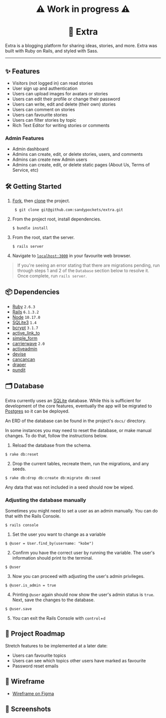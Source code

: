 <h1 align="center">
⚠️ Work in progress ⚠️
</h1>

<h1 align="center">📰 Extra</h1>
Extra is a blogging platform for sharing ideas, stories, and more. Extra was built with Ruby on Rails, and styled with Sass.

----
## ✨ Features

* Visitors (not logged in) can read stories
* User sign up and authentication
* Users can upload images for avatars or stories
* Users can edit their profile or change their password
* Users can write, edit and delete (their own) stories
* Users can comment on stories
* Users can favourite stories
* Users can filter stories by topic
* Rich Text Editor for writing stories or comments

### Admin Features

* Admin dashboard
* Admins can create, edit, or delete stories, users, and comments
* Admins can create new Admin users
* Admins can create, edit, or delete static pages (About Us, Terms of Service, etc)

## 🛠 Getting Started

1. [Fork](https://docs.github.com/en/github/getting-started-with-github/fork-a-repo), then [clone](https://github.com/git-guides/git-clone) the project.
   ```
    $ git clone git@github.com:sandypockets/extra.git
   ```
2. From the project root, install dependencies. 
   ```
   $ bundle install
   ```
   
3. From the root, start the server.
    ```
    $ rails server
   ```

4. Navigate to [`localhost:3000`](http:localhost:3000) in your favourite web browser.

> If you're seeing an error stating that there are migrations pending, run through steps 1 and 2 of the `Database` section below to resolve it. Once complete, run `rails server`.

## 📦 Dependencies

* [Ruby](https://github.com/ruby/ruby) `2.6.3`
* [Rails](https://github.com/rails/rails) `6.1.3.2`
* [Node](https://nodejs.dev/) `10.17.0`
* [SQLite3](https://www.sqlite.org/docs.html) `1.4`
* [bcrypt](https://github.com/bcrypt-ruby/bcrypt-ruby) `3.1.7`
* [active_link_to](https://github.com/comfy/active_link_to)
* [simple_form](https://github.com/heartcombo/simple_form)
* [carrierwave](https://github.com/carrierwaveuploader/carrierwave) `2.0`
* [activeadmin](https://activeadmin.info/documentation.html)
* [devise](https://github.com/heartcombo/devise)
* [cancancan](https://github.com/CanCanCommunity/cancancan)
* [draper](https://github.com/drapergem/draper)
* [pundit](https://github.com/varvet/pundit)

## 🗂 Database

Extra currently uses an [SQLite](https://www.sqlite.org/docs.html) database. While this is sufficient for development of the core features, eventually the app will be migrated to [Postgres](https://www.postgresql.org/docs/) so it can be deployed.

An ERD of the database can be found in the project's `docs/` directory.

In some instances you may need to reset the database, or make manual changes. To do that, follow the instructions below.

1. Reload the database from the schema.

```
$ rake db:reset
```

2. Drop the current tables, recreate them, run the migrations, and any seeds.

```
$ rake db:drop db:create db:migrate db:seed
```

Any data that was not included in a seed should now be wiped. 

### Adjusting the database manually
Sometimes you might need to set a user as an admin manually. You can do that with the Rails Console. 
```
$ rails console
```
1. Set the user you want to change as a variable
```
$ @user = User.find_by(username: "kobe")
```
2. Confirm you have the correct user by running the variable. The user's information should print to the terminal.
```
$ @user
```
3. Now you can proceed with adjusting the user's admin privileges. 
```
$ @user.is_admin = true
```
4. Printing `@user` again should now show the user's admin status is `true`. Next, save the changes to the database.
```
$ @user.save
```
5. You can exit the Rails Console with `control`+`d`

## 🚀 Project Roadmap
Stretch features to be implemented at a later date:
* Users can favourite topics
* Users can see which topics other users have marked as favourite
* Password reset emails

## 🎯 Wireframe
* [Wireframe on Figma](https://www.figma.com/file/DH4RNUH5M46X7nSDhBvarF/Extra-Wireframe-GitHub?node-id=0%3A1)

## 📸 Screenshots
